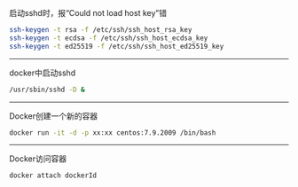启动sshd时，报“Could not load host key”错

```bash
ssh-keygen -t rsa -f /etc/ssh/ssh_host_rsa_key
ssh-keygen -t ecdsa -f /etc/ssh/ssh_host_ecdsa_key
ssh-keygen -t ed25519 -f /etc/ssh/ssh_host_ed25519_key
```

---

docker中启动sshd

```bash
/usr/sbin/sshd -D &
```

---

Docker创建一个新的容器

```bash
docker run -it -d -p xx:xx centos:7.9.2009 /bin/bash
```

---

Docker访问容器

```bash
docker attach dockerId
```
